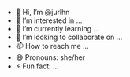 - 👋 Hi, I’m @jurlhn
- 👀 I’m interested in ...
- 🌱 I’m currently learning ...
- 💞️ I’m looking to collaborate on ...
- 📫 How to reach me ...
- 😄 Pronouns: she/her
- ⚡ Fun fact: ...

<!---
jurlhn/jurlhn is a ✨ special ✨ repository because its `README.md` (this file) appears on your GitHub profile.
You can click the Preview link to take a look at your changes.
--->
